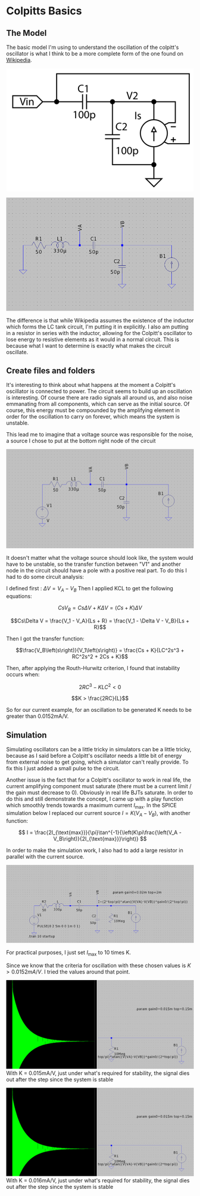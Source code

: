 # Colpitts Basics

## The Model
The basic model I'm using to understand the oscillation of the colpitt's oscillator is what I think to be a more complete form of the one found on [Wikipedia](https://en.wikipedia.org/wiki/Colpitts_oscillator).

![Wikipedia version not found](images/colpitts_wikipedia.png "Basic Wikipedia Version")

![My colpitts model, image not found](images/colpitts_model.png "My Version")

The difference is that while Wikipedia assumes the existence of the inductor which forms the LC tank circuit, I'm putting it in explicitly.  I also am putting in a resistor in series with the inductor, allowing for the Colpitt's oscillator to lose energy to resistive elements as it would in a normal circuit.  This is because  what I want to determine is exactly what makes the circuit oscillate.

## Create files and folders

It's interesting to think about what happens at the moment a Colpitt's oscillator is connected to power.  The circuit seems to build up an oscillation is interesting.  Of course there are radio signals all around us, and also noise emmanating from all components, which can serve as the initial source.  Of course, this energy must be compounded by the amplifying element in order for the oscillation to carry on forever, which means the system is unstable. 

This lead me to imagine that a voltage source was responsible for the noise, a source I chose to put at the bottom right node of the circuit

![Alt text](images/model_with_source.png "Basic Wikipedia Version")

It doesn't matter what the voltage source should look like, the system would have to be unstable, so the transfer function between "V1" and another node in the circuit should have a pole with a positive real part.
To do this I had to do some circuit analysis:

I defined first : $\Delta V = V_A - V_B$
Then I applied KCL to get the following equations:

$$CsV_B = Cs\Delta V + K\Delta V = (Cs + K)\Delta V$$

$$Cs\Delta V = \frac{V_1 - V_A}{Ls + R} = \frac{V_1 - \Delta V - V_B}{Ls + R}$$

Then I got the transfer function:

$$\frac{V_B\left(s\right)}{V_1\left(s\right)} = \frac{Cs + K}{LC^2s^3 + RC^2s^2 + 2Cs + K}$$

Then, after applying the Routh-Hurwitz criterion, I found that instability occurs when:

$$2RC^3 - KLC^2 < 0$$

$$K > \frac{2RC}{L}$$

So for our current example, for an oscillation to be generated K needs to be greater than 0.0152mA/V.

## Simulation

Simulating oscillators can be a little tricky in simulators can be a little tricky, because as I said before a Colpitt's oscillator needs a little bit of energy from external noise to get going, which a simulator can't really provide.  To fix this I just added a small pulse to the circuit.

Another issue is the fact that for a Colpitt's oscillator to work in real life, the current amplifying component must saturate (there must be a current limit / the gain must decrease to 0).  Obviously in real life BJTs saturate.  In order to do this and still demonstrate the concept, I came up with a play function which smoothly trends towards a maximum current $I_{\text{max}}$.  In the SPICE simulation below I replaced our current source $I = K(V_A - V_B)$, with another function:

$$ I = \frac{2I_{\text{max}}}{\pi}\tan^{-1}{\left(K\pi\frac{\left(V_A - V_B\right)}{2I_{\text{max}}}\right)} $$

In order to make the simulation work, I also had to add a large resistor in parallel with the current source.

![](images/colpitts_real_simulated.png "Real Version to Simulate")

For practical purposes, I just set $I_\text{max}$ to 10 times K.

Since we know that the criteria for oscillation with these chosen values is $K > 0.0152mA/V$.  I tried the values around that point.

![](images/k_0point015.png "Showing K = 0.15mA")
With K = 0.015mA/V, just under what's required for stability, the signal dies out after the step since the system is stable

![](images/k_0point015.png "Showing K = 0.16mA")
With K = 0.016mA/V, just under what's required for stability, the signal dies out after the step since the system is stable